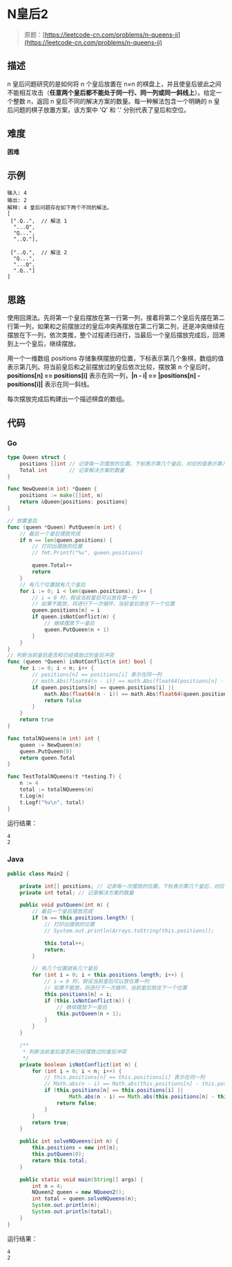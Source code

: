 # N皇后2

> 原题：[https://leetcode-cn.com/problems/n-queens-ii](https://leetcode-cn.com/problems/n-queens-ii)

## 描述

n 皇后问题研究的是如何将 n 个皇后放置在 n×n 的棋盘上，并且使皇后彼此之间不能相互攻击（**任意两个皇后都不能处于同一行、同一列或同一斜线上**）。给定一个整数 n，返回 n 皇后不同的解决方案的数量。每一种解法包含一个明确的 n 皇后问题的棋子放置方案，该方案中 'Q' 和 '.' 分别代表了皇后和空位。

## 难度

**困难**

## 示例

```
输入: 4
输出: 2
解释: 4 皇后问题存在如下两个不同的解法。
[
 [".Q..",  // 解法 1
  "...Q",
  "Q...",
  "..Q."],

 ["..Q.",  // 解法 2
  "Q...",
  "...Q",
  ".Q.."]
]
```

## 思路

使用回溯法。先将第一个皇后摆放在第一行第一列，接着将第二个皇后先摆在第二行第一列，如果和之前摆放过的皇后冲突再摆放在第二行第二列，还是冲突继续在摆放在下一列，依次类推，整个过程递归进行，当最后一个皇后摆放完成后，回溯到上一个皇后，继续摆放。

用一个一维数组 positions 存储象棋摆放的位置，下标表示第几个象棋，数组的值表示第几列。将当前皇后和之前摆放过的皇后依次比较，摆放第 n 个皇后时，**positions[n] == positions[i]** 表示在同一列，**|n - i| == |positions[n] - positions[i]|** 表示在同一斜线。

每次摆放完成后构建出一个描述棋盘的数组。

## 代码

### Go

```go
type Queen struct {
    positions []int // 记录每一次摆放的位置。下标表示第几个皇后，对应的值表示第几列
    Total int       // 记录解决方案的数量
}

func NewQueen(n int) *Queen {
    positions := make([]int, n)
    return &Queen{positions: positions}
}

// 放置皇后
func (queen *Queen) PutQueen(n int) {
    // 最后一个皇后摆放完成
    if n == len(queen.positions) {
        // 打印出摆放的位置
        // fmt.Printf("%v", queen.positions)

        queen.Total++
        return
    }
    // 有几个位置就有几个皇后
    for i := 0; i < len(queen.positions); i++ {
        // i = 0 时，假设当前皇后可以放在第一列
        // 如果不能放，将进行下一次循环，当前皇后放在下一个位置
        queen.positions[n] = i
        if queen.isNotConflict(n) {
            // 继续摆放下一皇后
            queen.PutQueen(n + 1)
        }
    }
}
// 判断当前皇后是否和已经摆放过的皇后冲突
func (queen *Queen) isNotConflict(n int) bool {
    for i := 0; i < n; i++ {
        // positions[n] == positions[i] 表示在同一列
        // math.Abs(float64(n - i)) == math.Abs(float64(positions[n] - positions[i]) 表示同一斜线
        if queen.positions[n] == queen.positions[i] ||
            math.Abs(float64(n - i)) == math.Abs(float64(queen.positions[n] - queen.positions[i])) {
            return false
        }
    }
    return true
}

func totalNQueens(n int) int {
    queen := NewQueen(n)
    queen.PutQueen(0)
    return queen.Total
}
```

```go
func TestTotalNQueens(t *testing.T) {
    n := 4
    total := totalNQueens(n)
    t.Log(n)
    t.Logf("%v\n", total)
}
```

运行结果：

```
4
2
```

### Java

```java
public class Main2 {

    private int[] positions; // 记录每一次摆放的位置。下标表示第几个皇后，对应的值表示第几列
    private int total; // 记录解决方案的数量

    public void putQueen(int n) {
        // 最后一个皇后摆放完成
        if (n == this.positions.length) {
            // 打印出摆放的位置
            // System.out.println(Arrays.toString(this.positions));

            this.total++;
            return;
        }

        // 有几个位置就有几个皇后
        for (int i = 0; i < this.positions.length; i++) {
            // i = 0 时，假设当前皇后可以放在第一列
            // 如果不能放，将进行下一次循环，当前皇后放在下一个位置
            this.positions[n] = i;
            if (this.isNotConflict(n)) {
                // 继续摆放下一皇后
                this.putQueen(n + 1);
            }
        }
    }

    /**
     * 判断当前皇后是否和已经摆放过的皇后冲突
     */
    private boolean isNotConflict(int n) {
        for (int i = 0; i < n; i++) {
            // this.positions[n] == this.positions[i] 表示在同一列
            // Math.abs(n - i) == Math.abs(this.positions[n] - this.positions[i]) 表示同一斜线
            if (this.positions[n] == this.positions[i] ||
                    Math.abs(n - i) == Math.abs(this.positions[n] - this.positions[i])) {
                return false;
            }
        }
        return true;
    }

    public int solveNQueens(int n) {
        this.positions = new int[n];
        this.putQueen(0);
        return this.total;
    }

    public static void main(String[] args) {
        int n = 4;
        NQueen2 queen = new NQueen2();
        int total = queen.solveNQueens(n);
        System.out.println(n);
        System.out.println(total);
    }
}
```

运行结果：

```
4
2
```

